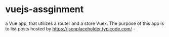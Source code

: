 # vuejs-assginment
a Vue app, that utilizes a router and a store Vuex.  The purpose of this app is to list posts hosted by https://jsonplaceholder.typicode.com/ - 
